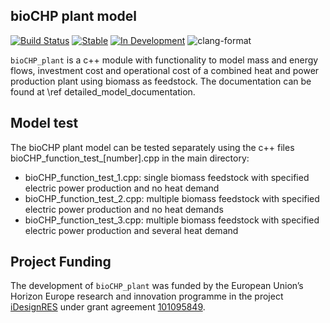 ## bioCHP plant model

[![Build Status](https://github.com/iDesignRES/CHP_modelling/workflows/CI/badge.svg)](https://github.com/EnergyModelsX/EnergyModelsGUI.jl/actions?query=workflow%3ACI)
[![Stable](https://img.shields.io/badge/docs-stable-blue.svg)](https://idesignres.github.io/CHP_modelling/stable/)
[![In Development](https://img.shields.io/badge/docs-dev-blue.svg)](https://idesignres.github.io/CHP_modelling/dev/)
![clang-format](https://img.shields.io/badge/clang--format-Google%20style-blue?logo=clang&logoColor=white)

`bioCHP_plant` is a c++ module with functionality to model mass and energy flows, investment cost and operational cost of a combined heat and power production plant using biomass as feedstock. The documentation can be found at \ref detailed_model_documentation.

## Model test

The bioCHP plant model can be tested separately using the c++ files bioCHP_function_test_[number].cpp in the main directory:
 - bioCHP_function_test_1.cpp: single biomass feedstock with specified electric power production and no heat demand
 - bioCHP_function_test_2.cpp: multiple biomass feedstock with specified electric power production and no heat demands
 - bioCHP_function_test_3.cpp: multiple biomass feedstock with specified electric power production and several heat demand

## Project Funding

The development of `bioCHP_plant` was funded by the European Union’s Horizon Europe research and innovation programme in the project [iDesignRES](https://idesignres.eu/) under grant agreement [101095849](https://doi.org/10.3030/101095849).
